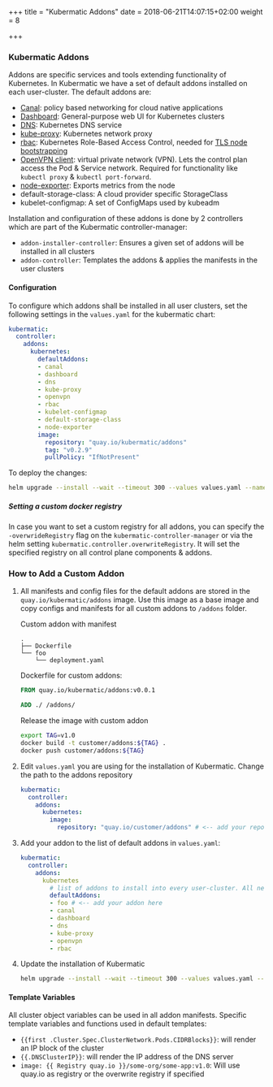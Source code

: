 +++
title = "Kubermatic Addons"
date = 2018-06-21T14:07:15+02:00
weight = 8

+++

### Kubermatic Addons

Addons are specific services and tools extending functionality of Kubernetes. In Kubermatic we have a set of default addons installed on each user-cluster. The default addons are:

* [Canal](https://github.com/projectcalico/canal): policy based networking for cloud native applications
* [Dashboard](https://github.com/kubernetes/dashboard): General-purpose web UI for Kubernetes clusters
* [DNS](https://github.com/coredns/coredns): Kubernetes DNS service
* [kube-proxy](https://kubernetes.io/docs/reference/command-line-tools-reference/kube-proxy/): Kubernetes network proxy
* [rbac](https://kubernetes.io/docs/reference/access-authn-authz/rbac/): Kubernetes Role-Based Access Control, needed for [TLS node bootstrapping](https://kubernetes.io/docs/reference/command-line-tools-reference/kubelet-tls-bootstrapping/)
* [OpenVPN client](https://openvpn.net/index.php/open-source/overview.html): virtual private network (VPN). Lets the control plan access the Pod & Service network. Required for functionality like `kubectl proxy` & `kubectl port-forward`.
* [node-exporter](https://github.com/prometheus/node_exporter): Exports metrics from the node
* default-storage-class: A cloud provider specific StorageClass
* kubelet-configmap: A set of ConfigMaps used by kubeadm

Installation and configuration of these addons is done by 2 controllers which are part of the Kubermatic controller-manager:

* `addon-installer-controller`: Ensures a given set of addons will be installed in all clusters
* `addon-controller`: Templates the addons & applies the manifests in the user clusters

#### Configuration

To configure which addons shall be installed in all user clusters, set the following settings in the `values.yaml` for the kubermatic chart:

```yaml
kubermatic:
  controller:
    addons:
      kubernetes:
        defaultAddons:
        - canal
        - dashboard
        - dns
        - kube-proxy
        - openvpn
        - rbac
        - kubelet-configmap
        - default-storage-class
        - node-exporter
        image:
          repository: "quay.io/kubermatic/addons"
          tag: "v0.2.9"
          pullPolicy: "IfNotPresent"
```

To deploy the changes:

```bash
helm upgrade --install --wait --timeout 300 --values values.yaml --namespace kubermatic kubermatic charts/kubermatic
```

##### Setting a custom docker registry

In case you want to set a custom registry for all addons, you can specify the `-overwrideRegistry` flag on the `kubermatic-controller-manager` or via the helm setting `kubermatic.controller.overwriteRegistry`.
It will set the specified registry on all control plane components & addons.

### How to Add a Custom Addon

1. All manifests and config files for the default addons are stored in the `quay.io/kubermatic/addons` image. Use this image as a base image and copy configs and manifests for all custom addons to `/addons` folder.

    Custom addon with manifest

   ```plaintext
   .
   ├── Dockerfile
   └── foo
       └── deployment.yaml
   ```

    Dockerfile for custom addons:

   ```dockerfile
   FROM quay.io/kubermatic/addons:v0.0.1

   ADD ./ /addons/
   ```

    Release the image with custom addon

   ```bash
   export TAG=v1.0
   docker build -t customer/addons:${TAG} .
   docker push customer/addons:${TAG}
   ```

1. Edit `values.yaml` you are using for the installation of Kubermatic. Change the path to the addons repository

   ```yaml
   kubermatic:
     controller:
       addons:
         kubernetes:
           image:
             repository: "quay.io/customer/addons" # <-- add your repo here
   ```

1. Add your addon to the list of default addons in `values.yaml`:

   ```yaml
   kubermatic:
     controller:
       addons:
         kubernetes
           # list of addons to install into every user-cluster. All need to exist in the addons image
           defaultAddons:
           - foo # <-- add your addon here
           - canal
           - dashboard
           - dns
           - kube-proxy
           - openvpn
           - rbac
   ```

1. Update the installation of Kubermatic

   ```bash
   helm upgrade --install --wait --timeout 300 --values values.yaml --namespace kubermatic kubermatic charts/kubermatic
   ```

#### Template Variables

All cluster object variables can be used in all addon manifests. Specific template variables and functions used in default templates:

* `{{first .Cluster.Spec.ClusterNetwork.Pods.CIDRBlocks}}`: will render an IP block of the cluster
* `{{.DNSClusterIP}}`: will render the IP address of the DNS server
* `image: {{ Registry quay.io }}/some-org/some-app:v1.0`: Will use quay.io as registry or the overwrite registry if specified
